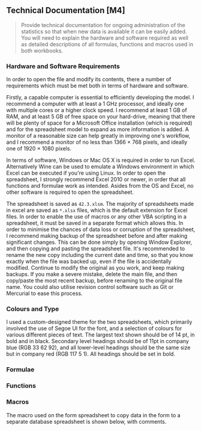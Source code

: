 ## Technical Documentation [M4]

> Provide technical documentation for ongoing administration of the statistics so that when new data is available it can be easily added. You will need to explain the hardware and software required as well as detailed descriptions of all formulas, functions and macros used in both workbooks.

### Hardware and Software Requirements

In order to open the file and modify its contents, there a number of requirements which must be met both in terms of hardware and software.

Firstly, a capable computer is essential to efficiently developing the model. I recommend a computer with at least a 1 GHz processor, and ideally one with multiple cores or a higher clock speed. I recommend at least 1 GB of RAM, and at least 5 GB of free space on your hard-drive, meaning that there will be plenty of space for a Microsoft Office installation (which is required) and for the spreadsheet model to expand as more information is added. A monitor of a reasonable size can help greatly in improving one's workflow, and I recommend a monitor of no less than 1366 &times; 768 pixels, and ideally one of 1920 &times; 1080 pixels.

In terms of software, Windows or Mac OS X is required in order to run Excel. Alternatively Wine can be used to emulate a Windows environment in which Excel can be executed if you're using Linux. In order to open the spreadsheet, I strongly recommend Excel 2010 or newer, in order that all functions and formulae work as intended. Asides from the OS and Excel, no other software is required to open the spreadsheet.

The spreadsheet is saved as `42.3.xlsm`. The majority of spreadsheets made in excel are saved as `*.xlsx` files, which is the default extension for Excel files. In order to enable the use of macros or any other VBA scripting in a spreadsheet, it must be saved in a separate format which allows this. In order to minimise the chances of data loss or corruption of the spreadsheet, I recommend making backup of the spreadsheet before and after making significant changes. This can be done simply by opening Window Explorer, and then copying and pasting the spreadsheet file. It's recommended to rename the new copy including the current date and time, so that you know exactly when the file was backed up, even if the file is accidentally modified. Continue to modify the original as you work, and keep making backups. If you make a severe mistake, delete the main file, and then copy/paste the most recent backup, before renaming to the original file name. You could also utilise revision control software such as Git or Mercurial to ease this process.

### Colours and Type

I used a custom-designed theme for the two spreadsheets, which primarily involved the use of Segoe UI for the font, and a selection of colours for various different pieces of text. The largest text shown should be of 14 pt, in bold and in black. Secondary level headings should be of 11pt in company blue (RGB 33 62 92), and all lower-level headings should be the same size but in company red (RGB 117 5 1). All headings should be set in bold.

### Formulae



### Functions

### Macros

The macro used on the form spreadsheet to copy data in the form to a separate database spreadsheet is shown below, with comments.

